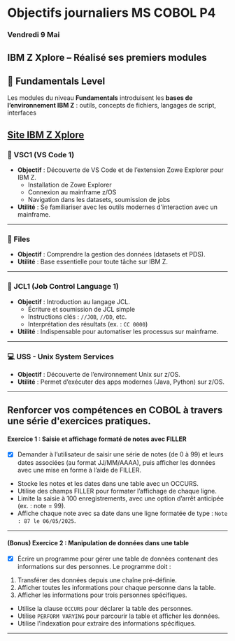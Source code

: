 # Objectifs journaliers MS COBOL P4


### Vendredi 9 Mai

## IBM Z Xplore – Réalisé ses premiers modules  

## 🧱 Fundamentals Level

Les modules du niveau **Fundamentals** introduisent les **bases de l’environnement IBM Z** : outils, concepts de fichiers, langages de script, interfaces

[Site IBM Z Xplore](https://ibmzxplore.influitive.com/forum/)
---

### 🔧 VSC1 (VS Code 1)

* **Objectif** : Découverte de VS Code et de l’extension Zowe Explorer pour IBM Z.
  * Installation de Zowe Explorer
  * Connexion au mainframe z/OS
  * Navigation dans les datasets, soumission de jobs
* **Utilité** : Se familiariser avec les outils modernes d'interaction avec un mainframe.

---

### 📁 Files

* **Objectif** : Comprendre la gestion des données (datasets et PDS).
* **Utilité** : Base essentielle pour toute tâche sur IBM Z.

---

### 📄 JCL1 (Job Control Language 1)

* **Objectif** : Introduction au langage JCL.
  * Écriture et soumission de JCL simple
  * Instructions clés : `//JOB`, `//DD`, etc.
  * Interprétation des résultats (ex. : `CC 0000`)
* **Utilité** : Indispensable pour automatiser les processus sur mainframe.

---

### 💻 USS - Unix System Services

* **Objectif** : Découverte de l’environnement Unix sur z/OS.
* **Utilité** : Permet d’exécuter des apps modernes (Java, Python) sur z/OS.

---

## Renforcer vos compétences en COBOL à travers une série d'exercices pratiques. 

#### **Exercice 1 : Saisie et affichage formaté de notes avec FILLER**


* [x] Demander à l’utilisateur de saisir une série de notes (de 0 à 99) et leurs dates associées (au format JJ/MM/AAAA), puis afficher les données avec une mise en forme à l’aide de FILLER.

- Stocke les notes et les dates dans une table avec un OCCURS.
- Utilise des champs FILLER pour formater l’affichage de chaque ligne.
- Limite la saisie à 100 enregistrements, avec une option d’arrêt anticipée (ex. : note = 99).
- Affiche chaque note avec sa date dans une ligne formatée de type : `Note : 87 le 06/05/2025`.

---


#### **(Bonus) Exercice 2 : Manipulation de données dans une table**


- [x] Écrire un programme pour gérer une table de données contenant des informations sur des personnes. Le programme doit :

1. Transférer des données depuis une chaîne pré-définie.
2. Afficher toutes les informations pour chaque personne dans la table.
3. Afficher les informations pour trois personnes spécifiques.

* Utilise la clause `OCCURS` pour déclarer la table des personnes.
* Utilise `PERFORM VARYING` pour parcourir la table et afficher les données.
* Utilise l’indexation pour extraire des informations spécifiques.

---

